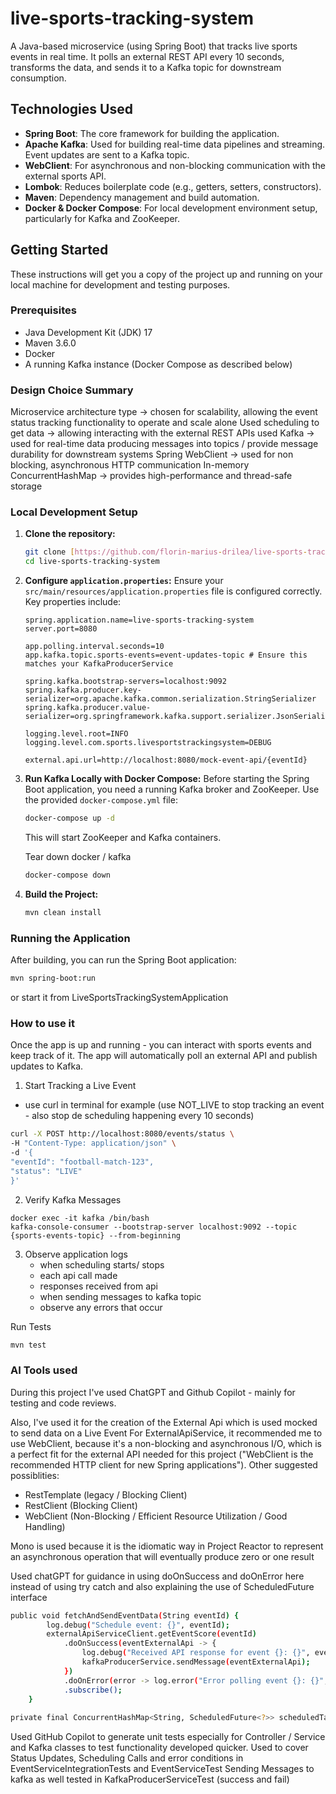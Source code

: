 # live-sports-tracking-system
A Java-based microservice (using Spring Boot) that tracks live sports events in real time. It polls an external REST API every 10 seconds, transforms the data, and sends it to a Kafka topic for downstream consumption.

## Technologies Used

* **Spring Boot**: The core framework for building the application.
* **Apache Kafka**: Used for building real-time data pipelines and streaming. Event updates are sent to a Kafka topic.
* **WebClient**: For asynchronous and non-blocking communication with the external sports API.
* **Lombok**: Reduces boilerplate code (e.g., getters, setters, constructors).
* **Maven**: Dependency management and build automation.
* **Docker & Docker Compose**: For local development environment setup, particularly for Kafka and ZooKeeper.

## Getting Started

These instructions will get you a copy of the project up and running on your local machine for development and testing purposes.

### Prerequisites

* Java Development Kit (JDK) 17
* Maven 3.6.0
* Docker
* A running Kafka instance (Docker Compose as described below)

### Design Choice Summary
Microservice architecture type -> chosen for scalability, allowing the event status tracking functionality to operate and scale alone
Used scheduling to get data -> allowing interacting with the external REST APIs used
Kafka -> used for real-time data producing messages into topics / provide message durability for downstream systems
Spring WebClient -> used for non blocking, asynchronous HTTP communication
In-memory ConcurrentHashMap -> provides high-performance and thread-safe storage

### Local Development Setup

1.  **Clone the repository:**
    ```bash
    git clone [https://github.com/florin-marius-drilea/live-sports-tracking-system.git](https://github.com/florin-marius-drilea/live-sports-tracking-system.git)
    cd live-sports-tracking-system
    ```

2.  **Configure `application.properties`:**
    Ensure your `src/main/resources/application.properties` file is configured correctly. Key properties include:
    ```properties
    spring.application.name=live-sports-tracking-system
    server.port=8080

    app.polling.interval.seconds=10
    app.kafka.topic.sports-events=event-updates-topic # Ensure this matches your KafkaProducerService

    spring.kafka.bootstrap-servers=localhost:9092
    spring.kafka.producer.key-serializer=org.apache.kafka.common.serialization.StringSerializer
    spring.kafka.producer.value-serializer=org.springframework.kafka.support.serializer.JsonSerializer

    logging.level.root=INFO
    logging.level.com.sports.livesportstrackingsystem=DEBUG

    external.api.url=http://localhost:8080/mock-event-api/{eventId}
    ```

3.  **Run Kafka Locally with Docker Compose:**
    Before starting the Spring Boot application, you need a running Kafka broker and ZooKeeper. Use the provided `docker-compose.yml` file:
    ```bash
    docker-compose up -d
    ```
    This will start ZooKeeper and Kafka containers.

    Tear down docker / kafka
    ```bash
    docker-compose down
    ```

4.  **Build the Project:**
    ```bash
    mvn clean install
    ```

### Running the Application

After building, you can run the Spring Boot application:

```bash
mvn spring-boot:run
```
or start it from LiveSportsTrackingSystemApplication

### How to use it

Once the app is up and running - you can interact with sports events and keep track of it.
The app will automatically poll an external API and publish updates to Kafka.

1. Start Tracking a Live Event
- use curl in terminal for example (use NOT_LIVE to stop tracking an event - also stop de scheduling happening every 10 seconds)
```bash
curl -X POST http://localhost:8080/events/status \
-H "Content-Type: application/json" \
-d '{
"eventId": "football-match-123",
"status": "LIVE"
}'
```

2. Verify Kafka Messages 
```
docker exec -it kafka /bin/bash 
kafka-console-consumer --bootstrap-server localhost:9092 --topic {sports-events-topic} --from-beginning
```

3. Observe application logs
   - when scheduling starts/ stops
   - each api call made
   - responses received from api
   - when sending messages to kafka topic
   - observe any errors that occur

Run Tests
```bash
mvn test
``` 


### AI Tools used
During this project I've used ChatGPT and Github Copilot - mainly for testing and code reviews.

Also, I've used it for the creation of the External Api which is used mocked to send data on a Live Event
For ExternalApiService, it recommended me to use WebClient, because it's a non-blocking and asynchronous I/O, which is a perfect fit for 
the external API needed for this project ("WebClient is the recommended HTTP client for new Spring applications").
Other suggested possiblities:
- RestTemplate (legacy / Blocking Client)
- RestClient  (Blocking Client)
- WebClient (Non-Blocking / Efficient Resource Utilization / Good Handling)

Mono is used because it is the idiomatic way in 
Project Reactor to represent an asynchronous operation that will eventually produce zero or one result

Used chatGPT for guidance in using doOnSuccess and doOnError here instead of using try catch
and also explaining the use of ScheduledFuture interface
```bash
public void fetchAndSendEventData(String eventId) {
        log.debug("Schedule event: {}", eventId);
        externalApiServiceClient.getEventScore(eventId)
            .doOnSuccess(eventExternalApi -> {
                log.debug("Received API response for event {}: {}", eventId, eventExternalApi);
                kafkaProducerService.sendMessage(eventExternalApi);
            })
            .doOnError(error -> log.error("Error polling event {}: {}", eventId, error.getMessage()))
            .subscribe();
    }
    
private final ConcurrentHashMap<String, ScheduledFuture<?>> scheduledTasks = new ConcurrentHashMap<>();
```

Used GitHub Copilot to generate unit tests especially for Controller / Service and Kafka classes to test functionality developed quicker.
Used to cover Status Updates, Scheduling Calls and error conditions in EventServiceIntegrationTests and EventServiceTest
Sending Messages to kafka as well tested in KafkaProducerServiceTest (success and fail)
